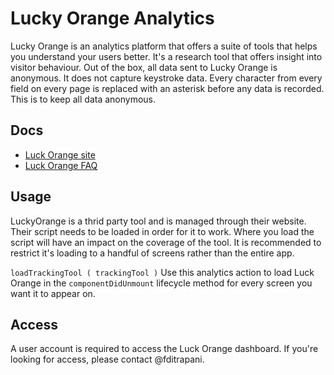 Lucky Orange Analytics
========

Lucky Orange is an analytics platform that offers a suite of tools that helps you understand your users better. It's a research tool that offers insight into visitor behaviour. Out of the box, all data sent to Lucky Orange is anonymous. It does not capture keystroke data. Every character from every field on every page is replaced with an asterisk before any data is recorded. This is to keep all data anonymous.

## Docs
- [Luck Orange site](http://www.luckyorange.com)
- [Luck Orange FAQ](http://help.luckyorange.com/collection/10-faq)

## Usage
LuckyOrange is a thrid party tool and is managed through their website. Their script needs to be loaded in order for it to work. Where you load the script will have an impact on the coverage of the tool. It is recommended to restrict it's loading to a handful of screens rather than the entire app. 

`loadTrackingTool ( trackingTool )`
Use this analytics action to load Luck Orange in the `componentDidUnmount` lifecycle method for every screen you want it to appear on.

## Access
A user account is required to access the Luck Orange dashboard. If you're looking for access, please contact @fditrapani. 
